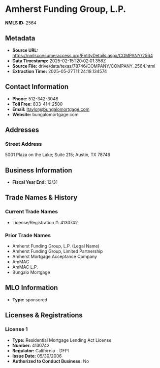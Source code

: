 # Amherst Funding Group, L.P.

**NMLS ID:** 2564

## Metadata
- **Source URL:** https://nmlsconsumeraccess.org/EntityDetails.aspx/COMPANY/2564
- **Data Timestamp:** 2025-02-15T20:02:01.358Z
- **Source File:** drive/data/texas/78746/COMPANY/COMPANY_2564.html
- **Extraction Time:** 2025-05-27T11:24:19.134574

## Contact Information
- **Phone:** 512-342-3048
- **Toll Free:** 833-414-2500
- **Email:** ltaylor@bungalomortgage.com
- **Website:** bungalomortgage.com

## Addresses
### Street Address
5001 Plaza on the Lake; Suite 215; Austin, TX 78746

## Business Information
- **Fiscal Year End:** 12/31

## Trade Names & History
### Current Trade Names
- License/Registration #: 4130742

### Prior Trade Names
- Amherst Funding Group, L.P. (Legal Name)
- Amherst Funding Group, Limited Partnership
- Amherst Mortgage Acceptance Company
- AmMAC
- AmMAC L.P.
- Bungalo Mortgage

## MLO Information
- **Type:** sponsored

## Licenses & Registrations

### License 1
- **Type:** Residential Mortgage Lending Act License
- **Number:** 4130742
- **Regulator:** California - DFPI
- **Issue Date:** 05/30/2006
- **Authorized to Conduct Business:** No
